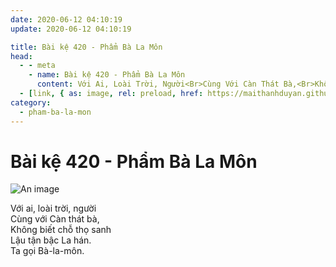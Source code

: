 ```yaml
---
date: 2020-06-12 04:10:19
update: 2020-06-12 04:10:19

title: Bài kệ 420 - Phẩm Bà La Môn
head:
  - - meta
    - name: Bài kệ 420 - Phẩm Bà La Môn
      content: Với Ai, Loài Trời, Người<Br>Cùng Với Càn Thát Bà,<Br>Không Biết Chỗ Thọ Sanh<Br>Lậu Tận Bậc La Hán.<Br>Ta Gọi Bà-La-Môn.<Br>
  - [link, { as: image, rel: preload, href: https://maithanhduyan.github.io/kinh-phap-cu/img/pham-ba-la-mon/pham-ba-la-mon-420.jpg }]
category:
  - pham-ba-la-mon
---
```


# Bài kệ 420 - Phẩm Bà La Môn

![An image](/img/pham-ba-la-mon/pham-ba-la-mon-420.jpg)

Với ai, loài trời, người<br>Cùng với Càn thát bà,<br>Không biết chỗ thọ sanh<br>Lậu tận bậc La hán.<br>Ta gọi Bà-la-môn.<br>

